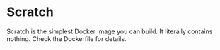 # Scratch

Scratch is the simplest Docker image you can build. It literally contains nothing. Check the Dockerfile for details.